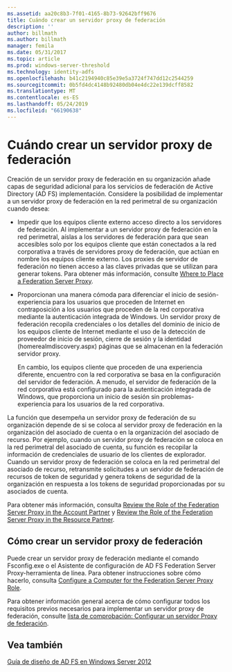 ```yaml
---
ms.assetid: aa20c8b3-7f01-4165-8b73-92642bff9676
title: Cuándo crear un servidor proxy de federación
description: ''
author: billmath
ms.author: billmath
manager: femila
ms.date: 05/31/2017
ms.topic: article
ms.prod: windows-server-threshold
ms.technology: identity-adfs
ms.openlocfilehash: b41c2194940c85e39e5a3724f747dd12c2544259
ms.sourcegitcommit: 0b5fd4dc4148b92480db04e4dc22e139dcff8582
ms.translationtype: MT
ms.contentlocale: es-ES
ms.lasthandoff: 05/24/2019
ms.locfileid: "66190638"
---
```

# <a name="when-to-create-a-federation-server-proxy"></a>Cuándo crear un servidor proxy de federación

Creación de un servidor proxy de federación en su organización añade capas de seguridad adicional para los servicios de federación de Active Directory \(AD FS\) implementación. Considere la posibilidad de implementar a un servidor proxy de federación en la red perimetral de su organización cuando desea:  
  
-   Impedir que los equipos cliente externo acceso directo a los servidores de federación. Al implementar a un servidor proxy de federación en la red perimetral, aíslas a los servidores de federación para que sean accesibles solo por los equipos cliente que están conectados a la red corporativa a través de servidores proxy de federación, que actúan en nombre los equipos cliente externo. Los proxies de servidor de federación no tienen acceso a las claves privadas que se utilizan para generar tokens. Para obtener más información, consulte [Where to Place a Federation Server Proxy](Where-to-Place-a-Federation-Server-Proxy.md).  
  
-   Proporcionan una manera cómoda para diferenciar el inicio de sesión\-experiencia para los usuarios que proceden de Internet en contraposición a los usuarios que proceden de la red corporativa mediante la autenticación integrada de Windows. Un servidor proxy de federación recopila credenciales o los detalles del dominio de inicio de los equipos cliente de Internet mediante el uso de la detección de proveedor de inicio de sesión, cierre de sesión y la identidad \(homerealmdiscovery.aspx\) páginas que se almacenan en la federación servidor proxy.  
  
    En cambio, los equipos cliente que proceden de una experiencia diferente, encuentro con la red corporativa se basa en la configuración del servidor de federación. A menudo, el servidor de federación de la red corporativa está configurado para la autenticación integrada de Windows, que proporciona un inicio de sesión sin problemas\-experiencia para los usuarios de la red corporativa.  
  
La función que desempeña un servidor proxy de federación de su organización depende de si se coloca al servidor proxy de federación en la organización del asociado de cuenta o en la organización del asociado de recurso. Por ejemplo, cuando un servidor proxy de federación se coloca en la red perimetral del asociado de cuenta, su función es recopilar la información de credenciales de usuario de los clientes de explorador. Cuando un servidor proxy de federación se coloca en la red perimetral del asociado de recurso, retransmite solicitudes a un servidor de federación de recursos de token de seguridad y genera tokens de seguridad de la organización en respuesta a los tokens de seguridad proporcionadas por su asociados de cuenta.  
  
Para obtener más información, consulta [Review the Role of the Federation Server Proxy in the Account Partner](Review-the-Role-of-the-Federation-Server-Proxy-in-the-Account-Partner.md) y [Review the Role of the Federation Server Proxy in the Resource Partner](Review-the-Role-of-the-Federation-Server-Proxy-in-the-Resource-Partner.md).  
  
## <a name="how-to-create-a-federation-server-proxy"></a>Cómo crear un servidor proxy de federación  
Puede crear un servidor proxy de federación mediante el comando Fsconfig.exe o el Asistente de configuración de AD FS Federation Server Proxy\-herramienta de línea. Para obtener instrucciones sobre cómo hacerlo, consulta [Configure a Computer for the Federation Server Proxy Role](../../ad-fs/deployment/Configure-a-Computer-for-the-Federation-Server-Proxy-Role.md).  
  
Para obtener información general acerca de cómo configurar todos los requisitos previos necesarios para implementar un servidor proxy de federación, consulte [lista de comprobación: Configurar un servidor Proxy de federación](../../ad-fs/deployment/Checklist--Setting-Up-a-Federation-Server-Proxy.md).  
  
## <a name="see-also"></a>Vea también
[Guía de diseño de AD FS en Windows Server 2012](AD-FS-Design-Guide-in-Windows-Server-2012.md)
